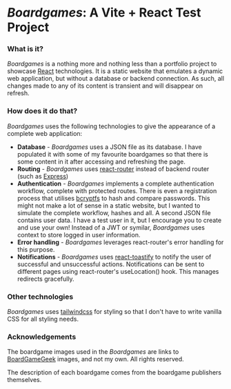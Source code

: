 # *Boardgames*: A Vite + React Test Project

### What is it?
*Boardgames* is a nothing more and nothing less than a portfolio project to showcase [React](https://react.dev/) technologies. It is a static website that emulates a dynamic web application, but without a database or backend connection. As such, all changes made to any of its content is transient and will disappear on refresh.

### How does it do that?
*Boardgames* uses the following technologies to give the appearance of a complete web application:
- **Database** - *Boardgames* uses a JSON file as its database. I have populated it with some of my favourite boardgames so that there is some content in it after accessing and refreshing the page.
- **Routing** - *Boardgames* uses [react-router](https://reactrouter.com/) instead of backend router (such as [Express](https://expressjs.com/))
- **Authentication** - *Boardgames* implements a complete authentication workflow, complete with protected routes. There is even a registration process that utilises [bcryptfs](https://github.com/dcodeIO/bcrypt.js) to hash and compare passwords. This might not make a lot of sense in a static website, but I wanted to simulate the complete workflow, hashes and all. A second JSON file contains user data. I have a test user in it, but I encourage you to create and use your own! Instead of a JWT or symilar, *Boardgames* uses context to store logged in user information.
- **Error handling** - *Boardgames* leverages react-router's error handling for this purpose.
- **Notifications** - *Boardgames* uses [react-toastify](https://github.com/fkhadra/react-toastify) to notify the user of successful and unsuccessful actions. Notifications can be sent to different pages using react-router's useLocation() hook. This manages redirects gracefully.

### Other technologies
*Boardgames* uses [tailwindcss](https://tailwindcss.com/) for styling so that I don't have to write vanilla CSS for all styling needs.


### Acknowledgements
The boardgame images used in the *Boardgames* are links to [BoardGameGeek](https://boardgamegeek.com) images, and not my own. All rights reserved. 

The description of each boardgame comes from the boardgame publishers themselves.